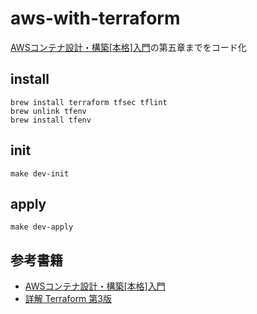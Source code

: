 # aws-with-terraform
[AWSコンテナ設計・構築[本格]入門](https://www.sbcr.jp/product/4815607654/)の第五章までをコード化
## install
```
brew install terraform tfsec tflint
brew unlink tfenv
brew install tfenv

```
## init
```
make dev-init
```
## apply
```
make dev-apply
```

## 参考書籍
- [AWSコンテナ設計・構築[本格]入門](https://www.sbcr.jp/product/4815607654/)
- [詳解 Terraform 第3版](https://www.oreilly.co.jp/books/9784814400522/)
